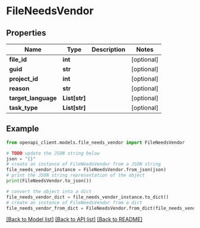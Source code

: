 # FileNeedsVendor


## Properties

Name | Type | Description | Notes
------------ | ------------- | ------------- | -------------
**file_id** | **int** |  | [optional] 
**guid** | **str** |  | [optional] 
**project_id** | **int** |  | [optional] 
**reason** | **str** |  | [optional] 
**target_language** | **List[str]** |  | [optional] 
**task_type** | **List[str]** |  | [optional] 

## Example

```python
from openapi_client.models.file_needs_vendor import FileNeedsVendor

# TODO update the JSON string below
json = "{}"
# create an instance of FileNeedsVendor from a JSON string
file_needs_vendor_instance = FileNeedsVendor.from_json(json)
# print the JSON string representation of the object
print(FileNeedsVendor.to_json())

# convert the object into a dict
file_needs_vendor_dict = file_needs_vendor_instance.to_dict()
# create an instance of FileNeedsVendor from a dict
file_needs_vendor_from_dict = FileNeedsVendor.from_dict(file_needs_vendor_dict)
```
[[Back to Model list]](../README.md#documentation-for-models) [[Back to API list]](../README.md#documentation-for-api-endpoints) [[Back to README]](../README.md)


